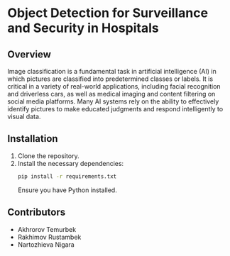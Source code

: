 # Object Detection for Surveillance and Security in Hospitals

## Overview

Image classification is a fundamental task in artificial intelligence (AI) in which pictures are classified into predetermined classes or labels. 
It is critical in a variety of real-world applications, including facial recognition and driverless cars, 
as well as medical imaging and content filtering on social media platforms. Many AI systems rely on the ability 
to effectively identify pictures to make educated judgments and respond intelligently to visual data.


## Installation

1. Clone the repository.
2. Install the necessary dependencies:
   ```bash
   pip install -r requirements.txt
   ```
   Ensure you have Python installed.



## Contributors

- Akhrorov Temurbek
- Rakhimov Rustambek
- Nartozhieva Nigara








